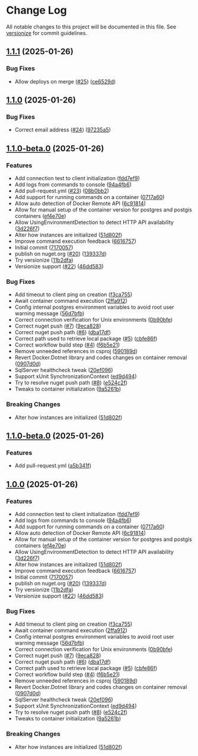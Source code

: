 # Change Log

All notable changes to this project will be documented in this file. See [versionize](https://github.com/versionize/versionize) for commit guidelines.


<a name="1.1.1"></a>
## [1.1.1](https://www.github.com/miguelcouteirorodrigues/DockerTools/releases/tag/v1.1.1) (2025-01-26)

### Bug Fixes

* Allow deploys on merge ([#25](https://www.github.com/miguelcouteirorodrigues/DockerTools/issues/25)) ([ce6529d](https://www.github.com/miguelcouteirorodrigues/DockerTools/commit/ce6529d4a48f1d0850d1505673d5d54bdec77b95))

<a name="1.1.0"></a>
## [1.1.0](https://www.github.com/miguelcouteirorodrigues/DockerTools/releases/tag/v1.1.0) (2025-01-26)

### Bug Fixes

* Correct email address ([#24](https://www.github.com/miguelcouteirorodrigues/DockerTools/issues/24)) ([97235a5](https://www.github.com/miguelcouteirorodrigues/DockerTools/commit/97235a5997623ac24dc94b0c92b74c141174e668))

<a name="1.1.0-beta.0"></a>
## [1.1.0-beta.0](https://www.github.com/miguelcouteirorodrigues/DockerTools/releases/tag/v1.1.0-beta.0) (2025-01-26)

### Features

* Add connection test to client initialization ([fdd7ef9](https://www.github.com/miguelcouteirorodrigues/DockerTools/commit/fdd7ef9b2a0938bd56e14a0ac58c3c6e2f88b571))
* Add logs from commands to console ([94a4fb6](https://www.github.com/miguelcouteirorodrigues/DockerTools/commit/94a4fb64a07991981c23d01625d3a3dcbe6219a5))
* Add pull-request.yml ([#23](https://www.github.com/miguelcouteirorodrigues/DockerTools/issues/23)) ([08b0bb2](https://www.github.com/miguelcouteirorodrigues/DockerTools/commit/08b0bb2c01a9364c8d2df534210f7484291bec2c))
* Add support for running commands on a container ([0717a60](https://www.github.com/miguelcouteirorodrigues/DockerTools/commit/0717a6087beaa3dbb63d3bbe5c0a58423fa9ace5))
* Allow auto detection of Docker Remote API ([6c91814](https://www.github.com/miguelcouteirorodrigues/DockerTools/commit/6c9181403dde2a62fb43134d8f423674fc0593cd))
* Allow for manual setup of the container version for postgres and postgis containers ([ef4e70e](https://www.github.com/miguelcouteirorodrigues/DockerTools/commit/ef4e70e42b6a996f9ddeecead444f17066d10847))
* Allow UsingEnvironmentDetection to detect HTTP API availability ([3d226f7](https://www.github.com/miguelcouteirorodrigues/DockerTools/commit/3d226f7fc8ba3fa21d88a30f07c3c2af8dcc4a40))
* Alter how instances are initialized ([51d802f](https://www.github.com/miguelcouteirorodrigues/DockerTools/commit/51d802fc74958dcf73c0cdeab49c12981dfdff71))
* Improve command execution feedback ([6616757](https://www.github.com/miguelcouteirorodrigues/DockerTools/commit/66167572315b1d0107ac31b2656f598a5b423568))
* Initial commit ([7170057](https://www.github.com/miguelcouteirorodrigues/DockerTools/commit/717005767f77cedac6c6ff11d4268bc8736f18b6))
* publish on nuget.org ([#20](https://www.github.com/miguelcouteirorodrigues/DockerTools/issues/20)) ([139337d](https://www.github.com/miguelcouteirorodrigues/DockerTools/commit/139337dc2125b2791cfaef27dcf81839eb3e80ad))
* Try versionize ([11b2dfa](https://www.github.com/miguelcouteirorodrigues/DockerTools/commit/11b2dfa48c627e4602fe2b9913c3e61a1cceb6ab))
* Versionize support ([#22](https://www.github.com/miguelcouteirorodrigues/DockerTools/issues/22)) ([46dd583](https://www.github.com/miguelcouteirorodrigues/DockerTools/commit/46dd583f4dc70354ffcb26c9105e5ea882fed2a9))

### Bug Fixes

* Add timeout to client ping on creation ([f3ca755](https://www.github.com/miguelcouteirorodrigues/DockerTools/commit/f3ca755be5189f35782a9f61609871de78bca941))
* Await container command execution ([2ffa912](https://www.github.com/miguelcouteirorodrigues/DockerTools/commit/2ffa912f1741fa970b4b64ab47529441cb77b7bc))
* Config internal postgres environment variables to avoid root user warning message ([56d7bfb](https://www.github.com/miguelcouteirorodrigues/DockerTools/commit/56d7bfbee9e40122f0d8bab37c75e8333bc419e3))
* Correct connection verification for Unix environments ([0b90bfe](https://www.github.com/miguelcouteirorodrigues/DockerTools/commit/0b90bfe21c890f129b86d1ac4cb02219937a3c78))
* Correct nuget push ([#7](https://www.github.com/miguelcouteirorodrigues/DockerTools/issues/7)) ([9eca828](https://www.github.com/miguelcouteirorodrigues/DockerTools/commit/9eca8282ea162427210b973ea0688f58d60d9640))
* Correct nuget push path ([#6](https://www.github.com/miguelcouteirorodrigues/DockerTools/issues/6)) ([dba17df](https://www.github.com/miguelcouteirorodrigues/DockerTools/commit/dba17df9dfa06ccd0d1fd4acdf0717d85ef74aa6))
* Correct path used to retrieve local package ([#5](https://www.github.com/miguelcouteirorodrigues/DockerTools/issues/5)) ([cbfe86f](https://www.github.com/miguelcouteirorodrigues/DockerTools/commit/cbfe86f6c5d723b6c3d2a86de11175c97fc1666b))
* Correct workflow build step ([#4](https://www.github.com/miguelcouteirorodrigues/DockerTools/issues/4)) ([f6b5e21](https://www.github.com/miguelcouteirorodrigues/DockerTools/commit/f6b5e21aa19529360438576088a38cca3c966c23))
* Remove unneeded references in csproj ([590189d](https://www.github.com/miguelcouteirorodrigues/DockerTools/commit/590189d9e432ad83f3edd12a234c06813e2b72e4))
* Revert Docker.Dotnet library and codes changes on container removal ([0907d0d](https://www.github.com/miguelcouteirorodrigues/DockerTools/commit/0907d0dbf1236e02febb3b8ebb8ac5943ecd1627))
* SqlServer healthcheck tweak ([20ef096](https://www.github.com/miguelcouteirorodrigues/DockerTools/commit/20ef096c609fd1b05c5a0cc4121d3ef2ad536761))
* Support xUnit SynchronizationContext ([ed9d494](https://www.github.com/miguelcouteirorodrigues/DockerTools/commit/ed9d49446f4ff4bf350421d1dddd6058d73f0127))
* Try to resolve nuget push path ([#8](https://www.github.com/miguelcouteirorodrigues/DockerTools/issues/8)) ([e524c2f](https://www.github.com/miguelcouteirorodrigues/DockerTools/commit/e524c2f15f6aee783ca46744d73544bfb11dfaff))
* Tweaks to container initialization ([9a5261b](https://www.github.com/miguelcouteirorodrigues/DockerTools/commit/9a5261bbd3a0d64fc909ff3de9f04079f97ecb78))

### Breaking Changes

* Alter how instances are initialized ([51d802f](https://www.github.com/miguelcouteirorodrigues/DockerTools/commit/51d802fc74958dcf73c0cdeab49c12981dfdff71))

<a name="1.1.0-beta.0"></a>
## [1.1.0-beta.0](https://www.github.com/miguelcouteirorodrigues/DockerTools/releases/tag/v1.1.0-beta.0) (2025-01-26)

### Features

* Add pull-request.yml ([a5b341f](https://www.github.com/miguelcouteirorodrigues/DockerTools/commit/a5b341f8613a1bc10a13953f88a9dbbe7bce100e))

<a name="1.0.0"></a>
## [1.0.0](https://www.github.com/miguelcouteirorodrigues/DockerTools/releases/tag/v1.0.0) (2025-01-26)

### Features

* Add connection test to client initialization ([fdd7ef9](https://www.github.com/miguelcouteirorodrigues/DockerTools/commit/fdd7ef9b2a0938bd56e14a0ac58c3c6e2f88b571))
* Add logs from commands to console ([94a4fb6](https://www.github.com/miguelcouteirorodrigues/DockerTools/commit/94a4fb64a07991981c23d01625d3a3dcbe6219a5))
* Add support for running commands on a container ([0717a60](https://www.github.com/miguelcouteirorodrigues/DockerTools/commit/0717a6087beaa3dbb63d3bbe5c0a58423fa9ace5))
* Allow auto detection of Docker Remote API ([6c91814](https://www.github.com/miguelcouteirorodrigues/DockerTools/commit/6c9181403dde2a62fb43134d8f423674fc0593cd))
* Allow for manual setup of the container version for postgres and postgis containers ([ef4e70e](https://www.github.com/miguelcouteirorodrigues/DockerTools/commit/ef4e70e42b6a996f9ddeecead444f17066d10847))
* Allow UsingEnvironmentDetection to detect HTTP API availability ([3d226f7](https://www.github.com/miguelcouteirorodrigues/DockerTools/commit/3d226f7fc8ba3fa21d88a30f07c3c2af8dcc4a40))
* Alter how instances are initialized ([51d802f](https://www.github.com/miguelcouteirorodrigues/DockerTools/commit/51d802fc74958dcf73c0cdeab49c12981dfdff71))
* Improve command execution feedback ([6616757](https://www.github.com/miguelcouteirorodrigues/DockerTools/commit/66167572315b1d0107ac31b2656f598a5b423568))
* Initial commit ([7170057](https://www.github.com/miguelcouteirorodrigues/DockerTools/commit/717005767f77cedac6c6ff11d4268bc8736f18b6))
* publish on nuget.org ([#20](https://www.github.com/miguelcouteirorodrigues/DockerTools/issues/20)) ([139337d](https://www.github.com/miguelcouteirorodrigues/DockerTools/commit/139337dc2125b2791cfaef27dcf81839eb3e80ad))
* Try versionize ([11b2dfa](https://www.github.com/miguelcouteirorodrigues/DockerTools/commit/11b2dfa48c627e4602fe2b9913c3e61a1cceb6ab))
* Versionize support ([#22](https://www.github.com/miguelcouteirorodrigues/DockerTools/issues/22)) ([46dd583](https://www.github.com/miguelcouteirorodrigues/DockerTools/commit/46dd583f4dc70354ffcb26c9105e5ea882fed2a9))

### Bug Fixes

* Add timeout to client ping on creation ([f3ca755](https://www.github.com/miguelcouteirorodrigues/DockerTools/commit/f3ca755be5189f35782a9f61609871de78bca941))
* Await container command execution ([2ffa912](https://www.github.com/miguelcouteirorodrigues/DockerTools/commit/2ffa912f1741fa970b4b64ab47529441cb77b7bc))
* Config internal postgres environment variables to avoid root user warning message ([56d7bfb](https://www.github.com/miguelcouteirorodrigues/DockerTools/commit/56d7bfbee9e40122f0d8bab37c75e8333bc419e3))
* Correct connection verification for Unix environments ([0b90bfe](https://www.github.com/miguelcouteirorodrigues/DockerTools/commit/0b90bfe21c890f129b86d1ac4cb02219937a3c78))
* Correct nuget push ([#7](https://www.github.com/miguelcouteirorodrigues/DockerTools/issues/7)) ([9eca828](https://www.github.com/miguelcouteirorodrigues/DockerTools/commit/9eca8282ea162427210b973ea0688f58d60d9640))
* Correct nuget push path ([#6](https://www.github.com/miguelcouteirorodrigues/DockerTools/issues/6)) ([dba17df](https://www.github.com/miguelcouteirorodrigues/DockerTools/commit/dba17df9dfa06ccd0d1fd4acdf0717d85ef74aa6))
* Correct path used to retrieve local package ([#5](https://www.github.com/miguelcouteirorodrigues/DockerTools/issues/5)) ([cbfe86f](https://www.github.com/miguelcouteirorodrigues/DockerTools/commit/cbfe86f6c5d723b6c3d2a86de11175c97fc1666b))
* Correct workflow build step ([#4](https://www.github.com/miguelcouteirorodrigues/DockerTools/issues/4)) ([f6b5e21](https://www.github.com/miguelcouteirorodrigues/DockerTools/commit/f6b5e21aa19529360438576088a38cca3c966c23))
* Remove unneeded references in csproj ([590189d](https://www.github.com/miguelcouteirorodrigues/DockerTools/commit/590189d9e432ad83f3edd12a234c06813e2b72e4))
* Revert Docker.Dotnet library and codes changes on container removal ([0907d0d](https://www.github.com/miguelcouteirorodrigues/DockerTools/commit/0907d0dbf1236e02febb3b8ebb8ac5943ecd1627))
* SqlServer healthcheck tweak ([20ef096](https://www.github.com/miguelcouteirorodrigues/DockerTools/commit/20ef096c609fd1b05c5a0cc4121d3ef2ad536761))
* Support xUnit SynchronizationContext ([ed9d494](https://www.github.com/miguelcouteirorodrigues/DockerTools/commit/ed9d49446f4ff4bf350421d1dddd6058d73f0127))
* Try to resolve nuget push path ([#8](https://www.github.com/miguelcouteirorodrigues/DockerTools/issues/8)) ([e524c2f](https://www.github.com/miguelcouteirorodrigues/DockerTools/commit/e524c2f15f6aee783ca46744d73544bfb11dfaff))
* Tweaks to container initialization ([9a5261b](https://www.github.com/miguelcouteirorodrigues/DockerTools/commit/9a5261bbd3a0d64fc909ff3de9f04079f97ecb78))

### Breaking Changes

* Alter how instances are initialized ([51d802f](https://www.github.com/miguelcouteirorodrigues/DockerTools/commit/51d802fc74958dcf73c0cdeab49c12981dfdff71))

